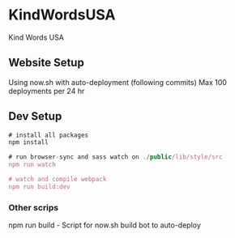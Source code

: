 # KindWordsUSA
 Kind Words USA

## Website Setup
Using now.sh with auto-deployment (following commits)
Max 100 deployments per 24 hr

## Dev Setup
```javascript
# install all packages
npm install

# run browser-sync and sass watch on ./public/lib/style/src
npm run watch

# watch and compile webpack
npm run build:dev
```

### Other scrips
npm run build - Script for now.sh build bot to auto-deploy
